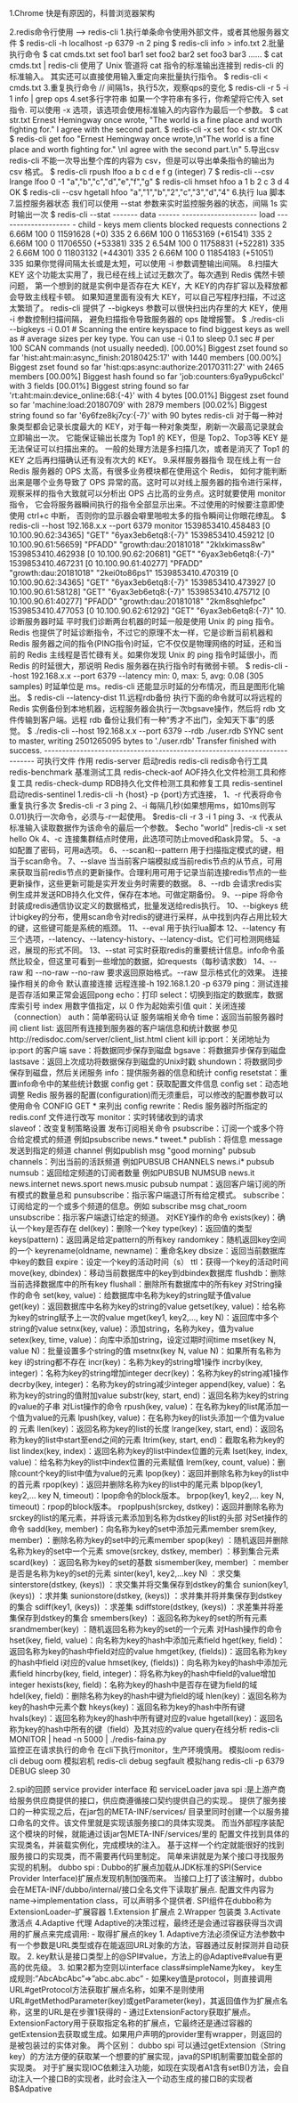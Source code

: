 

1.Chrome 快是有原因的，科普浏览器架构



2.redis命令行使用  --> redis-cli
    1.执行单条命令使用外部文件，或者其他服务器文件
    $ redis-cli -h localhost -p 6379 -n 2 ping
    $ redis-cli info > info.txt
    2.批量执行命令
        $ cat cmds.txt
        set foo1 bar1
        set foo2 bar2
        set foo3 bar3
        ......
        $ cat cmds.txt | redis-cli
        使用了 Unix 管道将 cat 指令的标准输出连接到 redis-cli 的标准输入。
        其实还可以直接使用输入重定向来批量执行指令。
        $ redis-cli < cmds.txt
    3.重复执行命令
        // 间隔1s，执行5次，观察qps的变化
        $ redis-cli -r 5 -i 1 info | grep ops
    4.set多行字符串
        如果一个字符串有多行，你希望将它传入 set 指令.
        可以使用 -x 选项，该选项会使用标准输入的内容作为最后一个参数。
        $ cat str.txt
        Ernest Hemingway once wrote,
        "The world is a fine place and worth fighting for."
        I agree with the second part.
        $ redis-cli -x set foo < str.txt
        OK
        $ redis-cli get foo
        "Ernest Hemingway once wrote,\n\"The world is a fine place and worth fighting for.\"
        \nI agree with the second part.\n" 
    5.导出csv
        redis-cli 不能一次导出整个库的内容为 csv，但是可以导出单条指令的输出为 csv 格式。
        $ redis-cli rpush lfoo a b c d e f g
        (integer) 7
        $ redis-cli --csv lrange lfoo 0 -1
        "a","b","c","d","e","f","g"
        $ redis-cli hmset hfoo a 1 b 2 c 3 d 4
        OK
        $ redis-cli --csv hgetall hfoo
        "a","1","b","2","c","3","d","4"
     6.执行 lua 脚本
     7.监控服务器状态
        我们可以使用 --stat 参数来实时监控服务器的状态，间隔 1s 实时输出一次
        $ redis-cli --stat
        ------- data ------ --------------------- load -------------------- - child -
        keys       mem      clients blocked requests            connections
        2          6.66M    100     0       11591628 (+0)       335
        2          6.66M    100     0       11653169 (+61541)   335
        2          6.66M    100     0       11706550 (+53381)   335
        2          6.54M    100     0       11758831 (+52281)   335
        2          6.66M    100     0       11803132 (+44301)   335
        2          6.66M    100     0       11854183 (+51051)   335
        如果你觉得间隔太长或是太短，可以使用 -i 参数调整输出间隔。
     8.扫描大 KEY
        这个功能太实用了，我已经在线上试过无数次了。每次遇到 Redis 偶然卡顿问题，
        第一个想到的就是实例中是否存在大 KEY，大 KEY的内存扩容以及释放都会导致主线程卡顿。
        如果知道里面有没有大 KEY，可以自己写程序扫描，不过这太繁琐了。
        redis-cli 提供了 --bigkeys 参数可以很快扫出内存里的大 KEY，使用 -i 参数控制扫描间隔，
        避免扫描指令导致服务器的 ops 陡增报警。
        $ ./redis-cli --bigkeys -i 0.01
        # Scanning the entire keyspace to find biggest keys as well as
        # average sizes per key type.  You can use -i 0.1 to sleep 0.1 sec
        # per 100 SCAN commands (not usually needed).
        [00.00%] Biggest zset   found so far 'hist:aht:main:async_finish:20180425:17' with 1440 members
        [00.00%] Biggest zset   found so far 'hist:qps:async:authorize:20170311:27' with 2465 members
        [00.00%] Biggest hash   found so far 'job:counters:6ya9ypu6ckcl' with 3 fields
        [00.01%] Biggest string found so far 'rt:aht:main:device_online:68:{-4}' with 4 bytes
        [00.01%] Biggest zset   found so far 'machine:load:20180709' with 2879 members
        [00.02%] Biggest string found so far '6y6fze8kj7cy:{-7}' with 90 bytes
        redis-cli 对于每一种对象类型都会记录长度最大的 KEY，对于每一种对象类型，刷新一次最高记录就会立即输出一次。
        它能保证输出长度为 Top1 的 KEY，但是 Top2、Top3等 KEY 是无法保证可以扫描出来的。
        一般的处理方法是多扫描几次，或者是消灭了 Top1 的 KEY 之后再扫描确认还有没有次大的 KEY。
      9.采样服务器指令
        现在线上有一台 Redis 服务器的 OPS 太高，有很多业务模块都在使用这个 Redis，
        如何才能判断出来是哪个业务导致了 OPS 异常的高。这时可以对线上服务器的指令进行采样，
        观察采样的指令大致就可以分析出 OPS 占比高的业务点。这时就要使用 monitor 指令，
        它会将服务器瞬间执行的指令全部显示出来。不过使用的时候要注意即使使用 ctrl+c 中断，
        否则你的显示器会噼里啪啦太多的指令瞬间让你眼花缭乱。
        $ redis-cli --host 192.168.x.x --port 6379 monitor
        1539853410.458483 [0 10.100.90.62:34365] "GET" "6yax3eb6etq8:{-7}"
        1539853410.459212 [0 10.100.90.61:56659] "PFADD" "growth:dau:20181018" "2klxkimass8w"
        1539853410.462938 [0 10.100.90.62:20681] "GET" "6yax3eb6etq8:{-7}"
        1539853410.467231 [0 10.100.90.61:40277] "PFADD" "growth:dau:20181018" "2kei0to86ps1"
        1539853410.470319 [0 10.100.90.62:34365] "GET" "6yax3eb6etq8:{-7}"
        1539853410.473927 [0 10.100.90.61:58128] "GET" "6yax3eb6etq8:{-7}"
        1539853410.475712 [0 10.100.90.61:40277] "PFADD" "growth:dau:20181018" "2km8sqhlefpc"
        1539853410.477053 [0 10.100.90.62:61292] "GET" "6yax3eb6etq8:{-7}"
      10.诊断服务器时延
        平时我们诊断两台机器的时延一般是使用 Unix 的 ping 指令。Redis 也提供了时延诊断指令，不过它的原理不太一样，它是诊断当前机器和 Redis 服务器之间的指令(PING指令)时延，它不仅仅是物理网络的时延，还和当前的 Redis 主线程是否忙碌有关。如果你发现 Unix 的 ping 指令时延很小，而 Redis 的时延很大，那说明 Redis 服务器在执行指令时有微弱卡顿。
        $ redis-cli --host 192.168.x.x --port 6379 --latency
        min: 0, max: 5, avg: 0.08 (305 samples)
        时延单位是 ms。redis-cli 还能显示时延的分布情况，而且是图形化输出。
        $ redis-cli --latency-dist
      11.远程rdb备份
        执行下面的命令就可以将远程的 Redis 实例备份到本地机器，远程服务器会执行一次bgsave操作，然后将 rdb 文件传输到客户端。远程 rdb 备份让我们有一种“秀才不出门，全知天下事”的感觉。
        $ ./redis-cli --host 192.168.x.x --port 6379 --rdb ./user.rdb
        SYNC sent to master, writing 2501265095 bytes to './user.rdb'
        Transfer finished with success.
    ---------------------------------------------------------------------------
    可执行文件	作用
    redis-server 	启动redis
    redis-cli	redis命令行工具
    redis-benchmark	基准测试工具
    redis-check-aof	AOF持久化文件检测工具和修复工具
    redis-check-dump	RDB持久化文件检测工具和修复工具
    redis-sentinel	启动redis-sentinel
        1.redis-cli -h {host} -p {port}方式连接，
        1、-r   代表将命令重复执行多次
        $redis-cli -r 3 ping
        2、-i
        每隔几秒(如果想用ms，如10ms则写0.01)执行一次命令，必须与-r一起使用。
        $redis-cli -r 3 -i 1 ping
        3、-x 
        代表从标准输入读取数据作为该命令的最后一个参数。
        $echo "world" |redis-cli -x set hello
        Ok
        4、-c
        连接集群结点时使用，此选项可防止moved和ask异常。
        5、-a
        如配置了密码，可用a选项。
        6、--scan和--pattern
        用于扫描指定模式的键，相当于scan命令。
        7、--slave
        当当前客户端模拟成当前redis节点的从节点，可用来获取当前redis节点的更新操作。合理利用可用于记录当前连接redis节点的一些更新操作，这些更新可能是实开发业务时需要的数据。
        8、--rdb
        会请求redis实例生成并发送RDB持久化文件，保存在本地。可做定期备份。
        9、--pipe
        将命令封装成redis通信协议定义的数据格式，批量发送给redis执行。
        10、--bigkeys
        统计bigkey的分布，使用scan命令对redis的键进行采样，从中找到内存占用比较大的键，这些键可能是系统的瓶颈。
        11、--eval
        用于执行lua脚本
        12、--latency
        有三个选项，--latency、--latency-history、--latency-dist。它们可检测网络延迟，展现的形式不同。
        13、--stat
        可实时获取redis的重要统计信息。info命令虽然比较全，但这里可看到一些增加的数据，如requests（每秒请求数）
        14、--raw 和 --no-raw
        --no-raw 要求返回原始格式。--raw 显示格式化的效果。
        连接操作相关的命令
        默认直接连接  远程连接-h 192.168.1.20 -p 6379
        ping：测试连接是否存活如果正常会返回pong
        echo：打印
        select：切换到指定的数据库，数据库索引号 index 用数字值指定，以 0 作为起始索引值
        quit：关闭连接（connection）
        auth：简单密码认证
        服务端相关命令
            time：返回当前服务器时间
            client list: 返回所有连接到服务器的客户端信息和统计数据  参见http://redisdoc.com/server/client_list.html
            client kill ip:port：关闭地址为 ip:port 的客户端
            save：将数据同步保存到磁盘
            bgsave：将数据异步保存到磁盘
            lastsave：返回上次成功将数据保存到磁盘的Unix时戳
            shundown：将数据同步保存到磁盘，然后关闭服务
            info：提供服务器的信息和统计
            config resetstat：重置info命令中的某些统计数据
            config get：获取配置文件信息
            config set：动态地调整 Redis 服务器的配置(configuration)而无须重启，可以修改的配置参数可以使用命令 CONFIG GET * 来列出
            config rewrite：Redis 服务器时所指定的 redis.conf 文件进行改写
            monitor：实时转储收到的请求   
            slaveof：改变复制策略设置
        发布订阅相关命令
            psubscribe：订阅一个或多个符合给定模式的频道 例如psubscribe news.* tweet.*
            publish：将信息 message 发送到指定的频道 channel 例如publish msg "good morning"
            pubsub channels：列出当前的活跃频道 例如PUBSUB CHANNELS news.i*
            pubsub numsub：返回给定频道的订阅者数量 例如PUBSUB NUMSUB news.it news.internet news.sport news.music
            pubsub numpat：返回客户端订阅的所有模式的数量总和
            punsubscribe：指示客户端退订所有给定模式。
            subscribe：订阅给定的一个或多个频道的信息。例如 subscribe msg chat_room
            unsubscribe：指示客户端退订给定的频道。
        对KEY操作的命令
            exists(key)：确认一个key是否存在
            del(key)：删除一个key
            type(key)：返回值的类型
            keys(pattern)：返回满足给定pattern的所有key
            randomkey：随机返回key空间的一个
            keyrename(oldname, newname)：重命名key
            dbsize：返回当前数据库中key的数目
            expire：设定一个key的活动时间（s）
            ttl：获得一个key的活动时间
            move(key, dbindex)：移动当前数据库中的key到dbindex数据库
            flushdb：删除当前选择数据库中的所有key
            flushall：删除所有数据库中的所有key
        对String操作的命令
            set(key, value)：给数据库中名称为key的string赋予值value
            get(key)：返回数据库中名称为key的string的value
            getset(key, value)：给名称为key的string赋予上一次的value
            mget(key1, key2,…, key N)：返回库中多个string的value
            setnx(key, value)：添加string，名称为key，值为value
            setex(key, time, value)：向库中添加string，设定过期时间time
            mset(key N, value N)：批量设置多个string的值
            msetnx(key N, value N)：如果所有名称为key i的string都不存在
            incr(key)：名称为key的string增1操作
            incrby(key, integer)：名称为key的string增加integer
            decr(key)：名称为key的string减1操作
            decrby(key, integer)：名称为key的string减少integer
            append(key, value)：名称为key的string的值附加value
            substr(key, start, end)：返回名称为key的string的value的子串
        对List操作的命令
            rpush(key, value)：在名称为key的list尾添加一个值为value的元素
            lpush(key, value)：在名称为key的list头添加一个值为value的 元素
            llen(key)：返回名称为key的list的长度
            lrange(key, start, end)：返回名称为key的list中start至end之间的元素
            ltrim(key, start, end)：截取名称为key的list
            lindex(key, index)：返回名称为key的list中index位置的元素
            lset(key, index, value)：给名称为key的list中index位置的元素赋值
            lrem(key, count, value)：删除count个key的list中值为value的元素
            lpop(key)：返回并删除名称为key的list中的首元素
            rpop(key)：返回并删除名称为key的list中的尾元素
            blpop(key1, key2,… key N, timeout)：lpop命令的block版本。
            brpop(key1, key2,… key N, timeout)：rpop的block版本。
            rpoplpush(srckey, dstkey)：返回并删除名称为srckey的list的尾元素，并将该元素添加到名称为dstkey的list的头部
        对Set操作的命令
            sadd(key, member)：向名称为key的set中添加元素member
            srem(key, member) ：删除名称为key的set中的元素member
            spop(key) ：随机返回并删除名称为key的set中一个元素
            smove(srckey, dstkey, member) ：移到集合元素
            scard(key) ：返回名称为key的set的基数
            sismember(key, member) ：member是否是名称为key的set的元素
            sinter(key1, key2,…key N) ：求交集
            sinterstore(dstkey, (keys)) ：求交集并将交集保存到dstkey的集合
            sunion(key1, (keys)) ：求并集
            sunionstore(dstkey, (keys)) ：求并集并将并集保存到dstkey的集合
            sdiff(key1, (keys)) ：求差集
            sdiffstore(dstkey, (keys)) ：求差集并将差集保存到dstkey的集合
            smembers(key) ：返回名称为key的set的所有元素
            srandmember(key) ：随机返回名称为key的set的一个元素
        对Hash操作的命令
            hset(key, field, value)：向名称为key的hash中添加元素field
            hget(key, field)：返回名称为key的hash中field对应的value
            hmget(key, (fields))：返回名称为key的hash中field i对应的value
            hmset(key, (fields))：向名称为key的hash中添加元素field
            hincrby(key, field, integer)：将名称为key的hash中field的value增加integer
            hexists(key, field)：名称为key的hash中是否存在键为field的域
            hdel(key, field)：删除名称为key的hash中键为field的域
            hlen(key)：返回名称为key的hash中元素个数
            hkeys(key)：返回名称为key的hash中所有键
            hvals(key)：返回名称为key的hash中所有键对应的value
            hgetall(key)：返回名称为key的hash中所有的键（field）及其对应的value
        query在线分析 
        redis-cli MONITOR | head -n 5000 | ./redis-faina.py   
        监控正在请求执行的命令
        在cli下执行monitor，生产环境慎用。
            模拟oom
                redis-cli debug oom
            模拟宕机
                redis-cli debug segfault
            模拟hang
                redis-cli -p 6379 DEBUG sleep 30
                        
  2.spi的回顾
       service provider interface 和 serviceLoader 
       java spi :是上游产商给服务供应商提供的接口，供应商遵循接口契约提供自己的实现.。
       提供了服务接口的一种实现之后，在jar包的META-INF/services/
       目录里同时创建一个以服务接口命名的文件。该文件里就是实现该服务接口的具体实现类。
       而当外部程序装配这个模块的时候，就能通过该jar包META-INF/services/里的
       配置文件找到具体的实现类名，并装载实例化，完成模块的注入。 
       基于这样一个约定就能很好的找到服务接口的实现类，而不需要再代码里制定。
       简单来讲就是为某个接口寻找服务实现的机制。
       dubbo spi : Dubbo的扩展点加载从JDK标准的SPI(Service Provider Interface)扩展点发现机制加强而来。 
       当接口上打了该注解时，dubbo会在META-INF/dubbo/internal/接口全名文件下读取扩展点.
       配置文件内容为name->implementation class，可以声明多个提供者. 
       SPI组件在dubbo称为ExtensionLoader–扩展容器 
       1.Extension 扩展点 
       2.Wrapper 包装类 
       3.Activate 激活点 
       4.Adaptive 代理 
       Adaptive的决策过程，最终还是会通过容器获得当次调用的扩展点来完成调用: 
       - 取得扩展点的key 
       1. Adaptive方法必须保证方法参数中有一个参数是URL类型或存在能返回URL对象的方法，容器通过反射探测并自动获取。 
       2. key默认是接口类型上的@SPI#value，方法上的@Adaptive#value有更高的优先级。 
       3. 如果2都为空则以interface class#simpleName为key， key生成规则:”AbcAbcAbc”=>”abc.abc.abc” 
       - 如果key值是protocol，则直接调用URL#getProtocol方法获取扩展点名称，如果不是则使用URL#getMethodParameter(key)或getParameter(key)，其返回值作为扩展点名称，这里的URL是在步骤1获得的 
       - 通过ExtensionFactory获取扩展点。ExtensionFactory用于获取指定名称的扩展点，它最终还是通过容器的getExtension去获取或生成。如果用户声明的provider里有wrapper，则返回的是被包装过的实体对象。 
       两个区别：
       dubbo spi 可以通过getExtension（String key）的方法方便的获取某一个想要的扩展实现，java的SPI机制需要加载全部的实现类。
       对于扩展实现IOC依赖注入功能，如现在实现者A1含有setB()方法，会自动注入一个接口B的实现者，此时会注入一个动态生成的接口B的实现者B$Adpative
